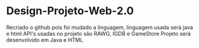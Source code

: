 # Design-Projeto-Web-2.0
Recriado o github pois foi mudado a linguagem, linguagem usada será java e html
API's usadas no projeto são RAWG, IGDB e GameStore 
Projeto será desenvolvido em Java e HTML
